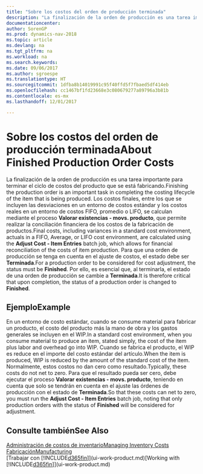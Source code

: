 ```yaml
---
title: "Sobre los costos del orden de producción terminada"
description: "La finalización de la orden de producción es una tarea importante para terminar el ciclo de costos del producto que se está fabricando. Los costos finales, incluidas las desviaciones en un entorno de costos estándar, costos reales en un entorno de costos FIFO, promedio o LIFO, se calculan mediante el proceso de trabajo por lotes **Valorar existencias - movs. producto**."
documentationcenter: 
author: SorenGP
ms.prod: dynamics-nav-2018
ms.topic: article
ms.devlang: na
ms.tgt_pltfrm: na
ms.workload: na
ms.search.keywords: 
ms.date: 09/06/2017
ms.author: sgroespe
ms.translationtype: HT
ms.sourcegitcommit: 1dfba8b14019991c95f40ffd5f7fbaed5df414eb
ms.openlocfilehash: cc1467bf1fd23668e3c080679277a89796a3b81b
ms.contentlocale: es-mx
ms.lasthandoff: 12/01/2017

---
```

# <a name="about-finished-production-order-costs"></a><span data-ttu-id="ae551-104">Sobre los costos del orden de producción terminada</span><span class="sxs-lookup"><span data-stu-id="ae551-104">About Finished Production Order Costs</span></span>
<span data-ttu-id="ae551-105">La finalización de la orden de producción es una tarea importante para terminar el ciclo de costos del producto que se está fabricando.</span><span class="sxs-lookup"><span data-stu-id="ae551-105">Finishing the production order is an important task in completing the costing lifecycle of the item that is being produced.</span></span> <span data-ttu-id="ae551-106">Los costos finales, entre los que se incluyen las desviaciones en un entorno de costos estándar y los costos reales en un entorno de costos FIFO, promedio o LIFO, se calculan mediante el proceso **Valorar existencias - movs. producto**, que permite realizar la conciliación financiera de los costos de la fabricación de productos.</span><span class="sxs-lookup"><span data-stu-id="ae551-106">Final costs, including variances in a standard cost environment, actuals in a FIFO, Average, or LIFO cost environment, are calculated using the **Adjust Cost - Item Entries** batch job, which allows for financial reconciliation of the costs of item production.</span></span> <span data-ttu-id="ae551-107">Para que una orden de producción se tenga en cuenta en el ajuste de costos, el estado debe ser **Terminada**.</span><span class="sxs-lookup"><span data-stu-id="ae551-107">For a production order to be considered for cost adjustment, the status must be **Finished**.</span></span> <span data-ttu-id="ae551-108">Por ello, es esencial que, al terminarla, el estado de una orden de producción se cambie a **Terminada**.</span><span class="sxs-lookup"><span data-stu-id="ae551-108">It is therefore critical that upon completion, the status of a production order is changed to **Finished**.</span></span>  

## <a name="example"></a><span data-ttu-id="ae551-109">Ejemplo</span><span class="sxs-lookup"><span data-stu-id="ae551-109">Example</span></span>  
 <span data-ttu-id="ae551-110">En un entorno de costo estándar, cuando se consume material para fabricar un producto, el costo del producto más la mano de obra y los gastos generales se incluyen en el WIP.</span><span class="sxs-lookup"><span data-stu-id="ae551-110">In a standard cost environment, when you consume material to produce an item, stated simply, the cost of the item plus labor and overhead go into WIP.</span></span> <span data-ttu-id="ae551-111">Cuando se fabrica el producto, el WIP es reduce en el importe del costo estándar del artículo.</span><span class="sxs-lookup"><span data-stu-id="ae551-111">When the item is produced, WIP is reduced by the amount of the standard cost of the item.</span></span> <span data-ttu-id="ae551-112">Normalmente, estos costos no dan cero como resultado.</span><span class="sxs-lookup"><span data-stu-id="ae551-112">Typically, these costs do not net to zero.</span></span> <span data-ttu-id="ae551-113">Para que el resultado pueda ser cero, debe ejecutar el proceso **Valorar existencias - movs. producto**, teniendo en cuenta que solo se tendrán en cuenta en el ajuste las órdenes de producción con el estado de **Terminada**.</span><span class="sxs-lookup"><span data-stu-id="ae551-113">So that these costs can net to zero, you must run the **Adjust Cost - Item Entries** batch job, noting that only production orders with the status of **Finished** will be considered for adjustment.</span></span>  

## <a name="see-also"></a><span data-ttu-id="ae551-114">Consulte también</span><span class="sxs-lookup"><span data-stu-id="ae551-114">See Also</span></span>  
[<span data-ttu-id="ae551-115">Administración de costos de inventario</span><span class="sxs-lookup"><span data-stu-id="ae551-115">Managing Inventory Costs</span></span>](finance-manage-inventory-costs.md)  
[<span data-ttu-id="ae551-116">Fabricación</span><span class="sxs-lookup"><span data-stu-id="ae551-116">Manufacturing</span></span>](production-manage-manufacturing.md)  
<span data-ttu-id="ae551-117">[Trabajar con [!INCLUDE[d365fin](includes/d365fin_md.md)]](ui-work-product.md)</span><span class="sxs-lookup"><span data-stu-id="ae551-117">[Working with [!INCLUDE[d365fin](includes/d365fin_md.md)]](ui-work-product.md)</span></span>

